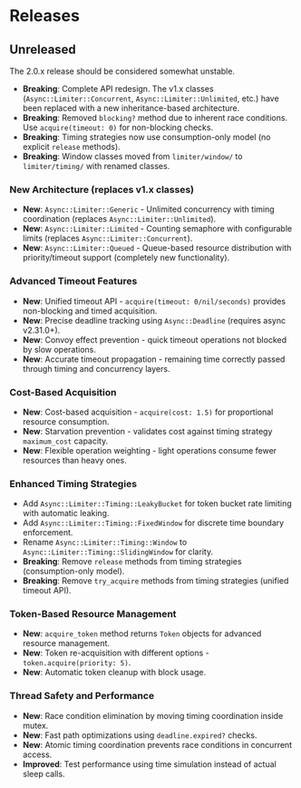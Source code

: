 # Releases

## Unreleased

The 2.0.x release should be considered somewhat unstable.

- **Breaking**: Complete API redesign. The v1.x classes (`Async::Limiter::Concurrent`, `Async::Limiter::Unlimited`, etc.) have been replaced with a new inheritance-based architecture.
- **Breaking**: Removed `blocking?` method due to inherent race conditions. Use `acquire(timeout: 0)` for non-blocking checks.
- **Breaking**: Timing strategies now use consumption-only model (no explicit `release` methods).
- **Breaking**: Window classes moved from `limiter/window/` to `limiter/timing/` with renamed classes.

### New Architecture (replaces v1.x classes)

- **New**: `Async::Limiter::Generic` - Unlimited concurrency with timing coordination (replaces `Async::Limiter::Unlimited`).
- **New**: `Async::Limiter::Limited` - Counting semaphore with configurable limits (replaces `Async::Limiter::Concurrent`).  
- **New**: `Async::Limiter::Queued` - Queue-based resource distribution with priority/timeout support (completely new functionality).

### Advanced Timeout Features

- **New**: Unified timeout API - `acquire(timeout: 0/nil/seconds)` provides non-blocking and timed acquisition.
- **New**: Precise deadline tracking using `Async::Deadline` (requires async v2.31.0+).
- **New**: Convoy effect prevention - quick timeout operations not blocked by slow operations.
- **New**: Accurate timeout propagation - remaining time correctly passed through timing and concurrency layers.

### Cost-Based Acquisition

- **New**: Cost-based acquisition - `acquire(cost: 1.5)` for proportional resource consumption.
- **New**: Starvation prevention - validates cost against timing strategy `maximum_cost` capacity.
- **New**: Flexible operation weighting - light operations consume fewer resources than heavy ones.

### Enhanced Timing Strategies

- Add `Async::Limiter::Timing::LeakyBucket` for token bucket rate limiting with automatic leaking.
- Add `Async::Limiter::Timing::FixedWindow` for discrete time boundary enforcement.
- Rename `Async::Limiter::Timing::Window` to `Async::Limiter::Timing::SlidingWindow` for clarity.
- **Breaking**: Remove `release` methods from timing strategies (consumption-only model).
- **Breaking**: Remove `try_acquire` methods from timing strategies (unified timeout API).

### Token-Based Resource Management

- **New**: `acquire_token` method returns `Token` objects for advanced resource management.
- **New**: Token re-acquisition with different options - `token.acquire(priority: 5)`.
- **New**: Automatic token cleanup with block usage.

### Thread Safety and Performance

- **New**: Race condition elimination by moving timing coordination inside mutex.
- **New**: Fast path optimizations using `deadline.expired?` checks.
- **New**: Atomic timing coordination prevents race conditions in concurrent access.
- **Improved**: Test performance using time simulation instead of actual sleep calls.
